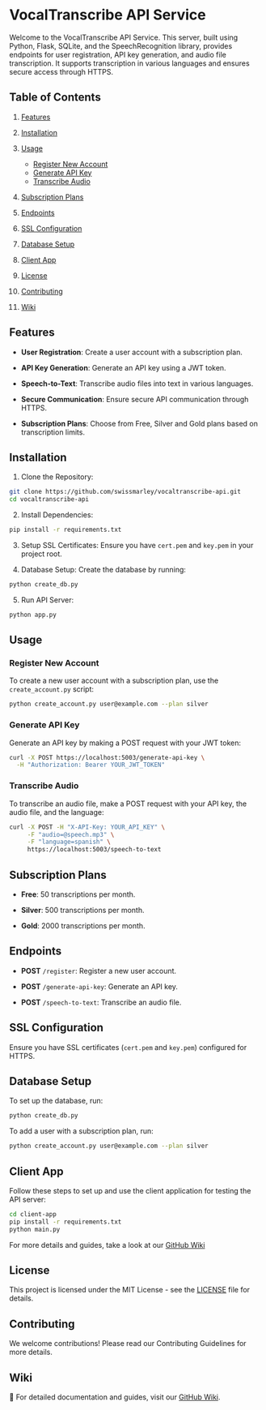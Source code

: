 # VocalTranscribe API Service

Welcome to the VocalTranscribe API Service. This server, built using Python, Flask, SQLite, and the SpeechRecognition library, provides endpoints for user registration, API key generation, and audio file transcription. It supports transcription in various languages and ensures secure access through HTTPS.

## Table of Contents

1. [Features](#features)
2. [Installation](#installation)
3. [Usage](#usage)
    - [Register New Account](#register-new-account)
    - [Generate API Key](#generate-api-key)
    - [Transcribe Audio](#transcribe-audio)

4. [Subscription Plans](#subscription-plans)
5. [Endpoints](#endpoints)
6. [SSL Configuration](#ssl-configuration)
7. [Database Setup](#database-setup)
8. [Client App](#client-app)
9. [License](#license)
10. [Contributing](#contributing)
11. [Wiki](#wiki)

## Features

- **User Registration**: Create a user account with a subscription plan.
- **API Key Generation**: Generate an API key using a JWT token.
- **Speech-to-Text**: Transcribe audio files into text in various languages.

- **Secure Communication**: Ensure secure API communication through HTTPS.
- **Subscription Plans**: Choose from Free, Silver and Gold plans based on transcription limits.

## Installation

1. Clone the Repository:
```bash
git clone https://github.com/swissmarley/vocaltranscribe-api.git
cd vocaltranscribe-api
```

2. Install Dependencies:
```bash
pip install -r requirements.txt
```

3. Setup SSL Certificates: Ensure you have `cert.pem` and `key.pem` in your project root.

4. Database Setup: Create the database by running:
```bash
python create_db.py
```

5. Run API Server:
```bash
python app.py
```

## Usage

### Register New Account
To create a new user account with a subscription plan, use the `create_account.py` script:
```bash
python create_account.py user@example.com --plan silver
```

### Generate API Key
Generate an API key by making a POST request with your JWT token:
```bash
curl -X POST https://localhost:5003/generate-api-key \
  -H "Authorization: Bearer YOUR_JWT_TOKEN"
```

### Transcribe Audio
To transcribe an audio file, make a POST request with your API key, the audio file, and the language:
```bash
curl -X POST -H "X-API-Key: YOUR_API_KEY" \
     -F "audio=@speech.mp3" \
     -F "language=spanish" \
     https://localhost:5003/speech-to-text
```

## Subscription Plans
- **Free**: 50 transcriptions per month.
- **Silver**: 500 transcriptions per month.

- **Gold**: 2000 transcriptions per month.

## Endpoints
- **POST** `/register`: Register a new user account.
- **POST** `/generate-api-key`: Generate an API key.

- **POST** `/speech-to-text`: Transcribe an audio file.

## SSL Configuration
Ensure you have SSL certificates (`cert.pem` and `key.pem`) configured for HTTPS.

## Database Setup
To set up the database, run:
```bash
python create_db.py
```

To add a user with a subscription plan, run:
```bash
python create_account.py user@example.com --plan silver
```

## Client App

Follow these steps to set up and use the client application for testing the API server:
```bash
cd client-app
pip install -r requirements.txt
python main.py
```

For more details and guides, take a look at our [GitHub Wiki](https://github.com/swissmarley/vocaltranscribe-api/wiki)

## License

This project is licensed under the MIT License - see the [LICENSE](LICENSE) file for details.

## Contributing

We welcome contributions! Please read our Contributing Guidelines for more details.

## Wiki

📖 For detailed documentation and guides, visit our [GitHub Wiki](https://github.com/swissmarley/vocaltranscribe-api/wiki).

